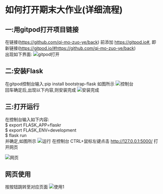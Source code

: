 如何打开期末大作业(详细流程)
============================  
## 一:用gitpod打开项目链接  
在链接(https://github.com/qi-mo-zuo-ye/back) 前添加 https://gitpod.io#, 即新链接(https://gitpod.io/#https://github.com/qi-mo-zuo-ye/back)  
出现如下界面:
![gitpod打开](https://note.youdao.com/yws/api/personal/file/WEB67244d4937d43e0f14134b92c74cf900?method=download&shareKey=e41d71aad8092a794e44f4b5ef8a4d95)

## 二:安装Flask  
在gitpod控制台输入:pip install bootstrap-flask  如图所示
![控制台](https://note.youdao.com/yws/api/personal/file/WEBffa48278e0dca15d46de66f97c00e8f0?method=download&shareKey=4ccb547de3c6708246cbd6cc533e7578)    
回车确定后,出现以下内容,则安装完成
![安装完成](https://note.youdao.com/yws/api/personal/file/WEBa9c947d2a3e0a771d02ac742b04cc223?method=download&shareKey=5ae233f42ea84379c1f08f33b1094986)
## 三:打开运行  
在控制台输入如下内容:   
$ export FLASK_APP=flaskr    
$ export FLASK_ENV=development    
$ flask run   
并确定,如图所示
![运行](https://note.youdao.com/yws/api/personal/file/WEB2a400f7c0a295cf9f38ccdab893fdaa9?method=download&shareKey=ab8aa0f24f6aabf478a36a35959e8170)
在控制台 CTRL+鼠标左键点击 http://127.0.0.1:5000/  打开网页    
    
    
![网页](https://note.youdao.com/yws/api/personal/file/WEB9e18f787e988a2c7bf197eb85941459e?method=download&shareKey=38dac52d88149066a4c1cb9abffa36ad)
## 网页使用
按按钮跳转至对应页面
![使用1](https://note.youdao.com/yws/api/personal/file/WEBe66558569062b3f3350137f7c44e6141?method=download&shareKey=e9c489e21fa9667331914161d91ba9e6)
